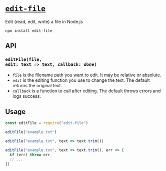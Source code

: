 # [`edit-file`](https://www.npmjs.com/package/edit-file)
Edit (read, edit, write) a file in Node.js

```
npm install edit-file
```

## API

### <code>editFile(file, edit: text => text, callback: <var>done</var>)</code>

- `file` is the filename path you want to edit. It may be relative or absolute.
- `edit` is the editing function you use to change the text. The default returns the original text.
- `callback` is a function to call after editing. The default throws errors and logs success.

## Usage

```js
const editFile = require("edit-file")
```

```js
editFile("example.txt")
```

```js
editFile("example.txt", text => text.trim())
```

```js
editFile("example.txt", text => text.trim(), err => {
  if (err) throw err
  // ...
})
```
